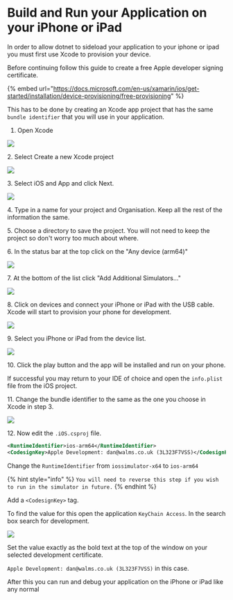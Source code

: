 # Build and Run your Application on your iPhone or iPad

In order to allow dotnet to sideload your application to your iphone or ipad you must first use Xcode to provision your device.

Before continuing follow this guide to create a free Apple developer signing certificate.

{% embed url="https://docs.microsoft.com/en-us/xamarin/ios/get-started/installation/device-provisioning/free-provisioning" %}

This has to be done by creating an Xcode app project that has the same `bundle identifier` that you will use in your application.

1. Open Xcode

![](<../../../.gitbook/assets/Screenshot 2022-03-17 at 12.09.54.png>)

2\. Select Create a new Xcode project

![](<../../../.gitbook/assets/image (36).png>)

3\. Select iOS and App and click Next.

![](<../../../.gitbook/assets/image (30).png>)

4\. Type in a name for your project and Organisation. Keep all the rest of the information the same.

5\. Choose a directory to save the project. You will not need to keep the project so don't worry too much about where.

6\. In the status bar at the top click on the "Any device (arm64)"

![](<../../../.gitbook/assets/image (35).png>)

7\. At the bottom of the list click "Add Additional Simulators..."

![](<../../../.gitbook/assets/image (32).png>)

8\. Click on devices and connect your iPhone or iPad with the USB cable. Xcode will start to provision your phone for development.

![](<../../../.gitbook/assets/Screenshot 2022-03-17 at 12.19.06.png>)

9\. Select you iPhone or iPad from the device list.

![](<../../../.gitbook/assets/image (24).png>)

10\. Click the play button and the app will be installed and run on your phone.

If successful you may return to your IDE of choice and open the `info.plist` file from the iOS project.

11\. Change the bundle identifier to the same as the one you choose in Xcode in step 3.

![](<../../../.gitbook/assets/image (18).png>)

12\. Now edit the `.iOS.csproj` file.

```xml
<RuntimeIdentifier>ios-arm64</RuntimeIdentifier>
<CodesignKey>Apple Development: dan@walms.co.uk (3L323F7VSS)</CodesignKey>
```

Change the `RuntimeIdentifier` from `iossimulator-x64` to `ios-arm64`

{% hint style="info" %}
`You will need to reverse this step if you wish to run in the simulator in future.`
{% endhint %}

Add a `<CodesignKey>` tag.

To find the value for this open the application `KeyChain Access`. In the search box search for development.

![](<../../../.gitbook/assets/image (31).png>)

Set the value exactly as the bold text at the top of the window on your selected development certificate.

`Apple Development: dan@walms.co.uk (3L323F7VSS)` in this case.

After this you can run and debug your application on the iPhone or iPad like any normal
